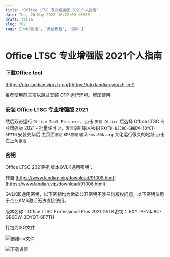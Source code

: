 ```yaml
---
title: 'Office LTSC 专业增强版 2021个人指南'
date: Thu, 26 May 2022 18:22:00 +0000
draft: false
slug: 762
tags: ['NAS物语', '原创教程', '资料']
---
```


Office LTSC 专业增强版 2021个人指南
==========================

### 下载Office tool

[https://otp.landian.vip/zh-cn/](https://otp.landian.vip/zh-cn/)

推荐使用前三项以跳过安装 OTP 运行环境。解压使用

### 安装 Office LTSC 专业增强版 2021

然后双击运行 `Office Tool Plus.exe` ，点击 `安装 Office` 后选择 Office LTSC 专业增强版 2021 - 批量许可证，`激活设置` 输入密钥 `FXYTK-NJJ8C-GB6DW-3DYQT-6F7TH` 安装完毕后 主页面`激活` `KMS管理` 输入`kms.03k.org` 大佬运行很久的地址 点击右上角`激活`

### 密钥

Office LTSC 2021系列版本GVLK通用密钥：

转自 [https://www.landian.vip/download/91008.html](https://www.landian.vip/download/91008.html)

GVLK即通用密钥，以下密钥均为微软公开密钥不涉任何版权问题，以下密钥仅用于企业KMS激活无法直接使用。

版本名称：Office LTSC Professional Plus 2021 GVLK密钥： FXYTK-NJJ8C-GB6DW-3DYQT-6F7TH

打包为ISO文件

![创建iso文件](https://gao4.top/wp-content/uploads/ig/image-20220518071144600.png "创建iso文件")

![下载设置](https://gao4.top/wp-content/uploads/ig/image-20220518071237169.png "下载设置")